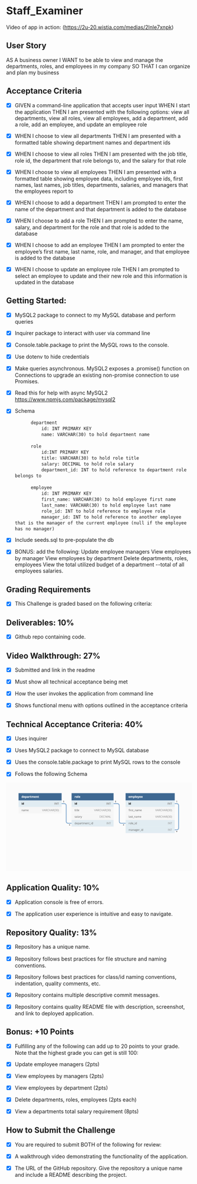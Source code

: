 # Staff_Examiner



Video of app in action:
(https://2u-20.wistia.com/medias/2lnle7xnpk)

## User Story

AS A business owner
I WANT to be able to view and manage the departments, roles, and employees in my company
SO THAT I can organize and plan my business


## Acceptance Criteria

- [x] GIVEN a command-line application that accepts user input
WHEN I start the application
THEN I am presented with the following options: view all departments, view all roles, view all employees, add a department, add a role, add an employee, and update an employee role

- [x] WHEN I choose to view all departments
THEN I am presented with a formatted table showing department names and department ids

- [x] WHEN I choose to view all roles
THEN I am presented with the job title, role id, the department that role belongs to, and the salary for that role

- [x] WHEN I choose to view all employees
THEN I am presented with a formatted table showing employee data, including employee ids, first names, last names, job titles, departments, salaries, and managers that the employees report to


- [x] WHEN I choose to add a department
THEN I am prompted to enter the name of the department and that department is added to the database
 

- [x] WHEN I choose to add a role
THEN I am prompted to enter the name, salary, and department for the role and that role is added to the database

- [x] WHEN I choose to add an employee
THEN I am prompted to enter the employee’s first name, last name, role, and manager, and that employee is added to the database


- [x] WHEN I choose to update an employee role
THEN I am prompted to select an employee to update and their new role and this information is updated in the database




## Getting Started:


- [x] MySQL2 package to connect to my MySQL database and perform queries

- [x] Inquirer package to interact with user via command line

- [x] Console.table.package to print the MySQL rows to the console.

- [x] Use dotenv to hide credentials

- [x] Make queries asynchronous.  MySQL2 exposes a .promise() function on Connections to upgrade an existing non-promise connection to use Promises.

- [x] Read this for help with async MySQL2  https://www.npmjs.com/package/mysql2

- [x] Schema

            department
                id: INT PRIMARY KEY
                name: VARCHAR(30) to hold department name

            role
                id:INT PRIMARY KEY
                title: VARCHAR(30) to hold role title
                salary: DECIMAL to hold role salary
                department_id: INT to hold reference to department role belongs to

            employee
                id: INT PRIMARY KEY
                first_name: VARCHAR(30) to hold employee first name
                last_name: VARCHAR(30) to hold employee last name
                role_id: INT to hold reference to employee role
                manager_id: INT to hold reference to another employee that is the manager of the current employee (null if the employee has no manager)


- [x] Include seeds.sql to pre-populate the db

- [x] BONUS: add the following:
            Update employee managers
            View employees by manager
            View employees by department
            Delete departments, roles, employees
            View the total utilized budget of a department --total of all employees salaries.




## Grading Requirements

- [x] This Challenge is graded based on the following criteria:

## Deliverables: 10%
- [x]   Github repo containing code.


## Video Walkthrough: 27%
- [x] Submitted and link in the readme

- [x] Must show all technical acceptance being met

- [x] How the user invokes the application from command line

- [x] Shows functional menu with options outlined in the acceptance criteria


## Technical Acceptance Criteria: 40%
- [x] Uses inquirer

- [x] Uses MySQL2 package to connect to MySQL database

- [x] Uses the console.table.package to print MySQL rows to the console

- [x] Follows the following Schema 

![](./images/12-sql-homework-demo-01.png)



## Application Quality: 10%
- [x] Application console is free of errors.

- [x] The application user experience is intuitive and easy to navigate.

## Repository Quality: 13%
- [x] Repository has a unique name.

- [x] Repository follows best practices for file structure and naming conventions.

- [x] Repository follows best practices for class/id naming conventions, indentation, quality comments, etc.

- [x] Repository contains multiple descriptive commit messages.

- [x] Repository contains quality README file with description, screenshot, and link to deployed application.

## Bonus: +10 Points
- [x] Fulfilling any of the following can add up to 20 points to your grade. Note that the highest grade you can get is still 100:
- [x] Update employee managers (2pts)
- [x] View employees by managers (2pts)
- [x] View employees by department (2pts)
- [x] Delete departments, roles, employees (2pts each)
- [x] View a departments total salary requirement (8pts)


## How to Submit the Challenge
- [x] You are required to submit BOTH of the following for review:

- [x] A walkthrough video demonstrating the functionality of the application.

- [x] The URL of the GitHub repository. Give the repository a unique name and include a README describing the project.